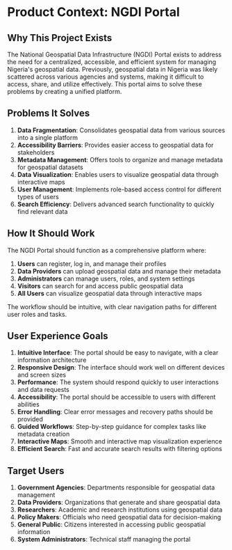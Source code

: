 # Product Context: NGDI Portal

## Why This Project Exists
The National Geospatial Data Infrastructure (NGDI) Portal exists to address the need for a centralized, accessible, and efficient system for managing Nigeria's geospatial data. Previously, geospatial data in Nigeria was likely scattered across various agencies and systems, making it difficult to access, share, and utilize effectively. This portal aims to solve these problems by creating a unified platform.

## Problems It Solves
1. **Data Fragmentation**: Consolidates geospatial data from various sources into a single platform
2. **Accessibility Barriers**: Provides easier access to geospatial data for stakeholders
3. **Metadata Management**: Offers tools to organize and manage metadata for geospatial datasets
4. **Data Visualization**: Enables users to visualize geospatial data through interactive maps
5. **User Management**: Implements role-based access control for different types of users
6. **Search Efficiency**: Delivers advanced search functionality to quickly find relevant data

## How It Should Work
The NGDI Portal should function as a comprehensive platform where:

1. **Users** can register, log in, and manage their profiles
2. **Data Providers** can upload geospatial data and manage their metadata
3. **Administrators** can manage users, roles, and system settings
4. **Visitors** can search for and access public geospatial data
5. **All Users** can visualize geospatial data through interactive maps

The workflow should be intuitive, with clear navigation paths for different user roles and tasks.

## User Experience Goals
1. **Intuitive Interface**: The portal should be easy to navigate, with a clear information architecture
2. **Responsive Design**: The interface should work well on different devices and screen sizes
3. **Performance**: The system should respond quickly to user interactions and data requests
4. **Accessibility**: The portal should be accessible to users with different abilities
5. **Error Handling**: Clear error messages and recovery paths should be provided
6. **Guided Workflows**: Step-by-step guidance for complex tasks like metadata creation
7. **Interactive Maps**: Smooth and interactive map visualization experience
8. **Efficient Search**: Fast and accurate search results with filtering options

## Target Users
1. **Government Agencies**: Departments responsible for geospatial data management
2. **Data Providers**: Organizations that generate and share geospatial data
3. **Researchers**: Academic and research institutions using geospatial data
4. **Policy Makers**: Officials who need geospatial data for decision-making
5. **General Public**: Citizens interested in accessing public geospatial information
6. **System Administrators**: Technical staff managing the portal 
